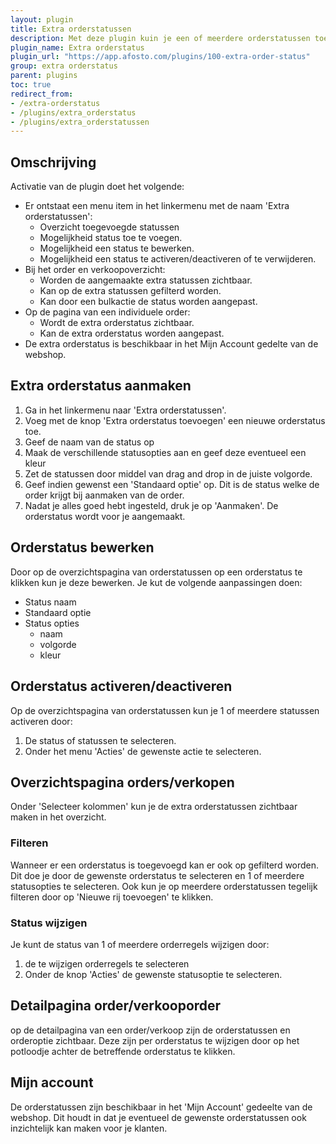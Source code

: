 ```yaml
---
layout: plugin
title: Extra orderstatussen
description: Met deze plugin kuin je een of meerdere orderstatussen toevoegen aan het orderoverzicht
plugin_name: Extra orderstatus
plugin_url: "https://app.afosto.com/plugins/100-extra-order-status" 
group: extra orderstatus
parent: plugins
toc: true
redirect_from:
- /extra-orderstatus
- /plugins/extra_orderstatus
- /plugins/extra_orderstatussen
---
```


## Omschrijving
Activatie van de plugin doet het volgende:
* Er ontstaat een menu item in het linkermenu met de naam 'Extra orderstatussen':
    * Overzicht toegevoegde statussen
    * Mogelijkheid status toe te voegen.
    * Mogelijkheid een status te bewerken.
    * Mogelijkheid een status te activeren/deactiveren of te verwijderen.
* Bij het order en verkoopoverzicht:
    * Worden de aangemaakte extra statussen zichtbaar.
    * Kan op de extra statussen gefilterd worden.
    * Kan door een bulkactie de status worden aangepast.
* Op de pagina van een individuele order:
    * Wordt de extra orderstatus zichtbaar.
    * Kan de extra orderstatus worden aangepast.
* De extra orderstatus is beschikbaar in het Mijn Account gedelte van de webshop.

## Extra orderstatus aanmaken
1. Ga in het linkermenu naar 'Extra orderstatussen'.
2. Voeg met de knop 'Extra orderstatus toevoegen' een nieuwe orderstatus toe.
3. Geef de naam van de status op
4. Maak de verschillende statusopties aan en geef deze eventueel een kleur
5. Zet de statussen door middel van drag and drop in de juiste volgorde.
6. Geef indien gewenst een 'Standaard optie' op. Dit is de status welke de order krijgt bij aanmaken van de order.
7. Nadat je alles goed hebt ingesteld, druk je op 'Aanmaken'. De orderstatus wordt voor je aangemaakt.

## Orderstatus bewerken
Door op de overzichtspagina van orderstatussen op een orderstatus te klikken kun je deze bewerken. Je kut de volgende aanpassingen doen:
* Status naam
* Standaard optie
* Status opties
    * naam
    * volgorde
    * kleur
    

## Orderstatus activeren/deactiveren
Op de overzichtspagina van orderstatussen kun je 1 of meerdere statussen activeren door:
1. De status of statussen te selecteren.
2. Onder het menu 'Acties' de gewenste actie te selecteren.

## Overzichtspagina orders/verkopen
Onder 'Selecteer kolommen' kun je de extra orderstatussen zichtbaar maken in het overzicht.
### Filteren
Wanneer er een orderstatus is toegevoegd kan er ook op gefilterd worden. Dit doe je door de gewenste orderstatus te selecteren en 1 of meerdere statusopties te selecteren. Ook kun je op meerdere orderstatussen tegelijk filteren door op 'Nieuwe rij toevoegen' te klikken. 
### Status wijzigen
Je kunt de status van 1 of meerdere orderregels wijzigen door:
1. de te wijzigen orderregels te selecteren
2. Onder de knop 'Acties' de gewenste statusoptie te selecteren.

## Detailpagina order/verkooporder
op de detailpagina van een order/verkoop zijn de orderstatussen en orderoptie zichtbaar. Deze zijn per orderstatus te wijzigen door op het potloodje achter de betreffende orderstatus te klikken.

## Mijn account
De orderstatussen zijn beschikbaar in het  'Mijn Account' gedeelte van de webshop. Dit houdt in dat je eventueel de gewenste orderstatussen ook inzichtelijk kan maken voor je klanten.